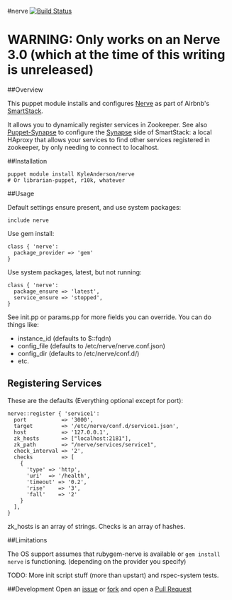 #nerve
[![Build Status](https://travis-ci.org/solarkennedy/puppet-nerve.png)](https://travis-ci.org/solarkennedy/puppet-nerve)

# WARNING: Only works on an Nerve 3.0 (which at the time of this writing is unreleased)

##Overview

This puppet module installs and configures [Nerve](https://github.com/airbnb/nerve) as part of Airbnb's [SmartStack](http://nerds.airbnb.com/smartstack-service-discovery-cloud/).

It allows you to dynamically register services in Zookeeper. See also [Puppet-Synapse](https://github.com/solarkennedy/puppet-synapse) to configure the [Synapse](https://github.com/airbnb/synapse) side of SmartStack: a local HAproxy that allows your services to find other services registered in zookeeper, by only needing to connect to localhost.

##Installation

    puppet module install KyleAnderson/nerve
    # Or librarian-puppet, r10k, whatever

##Usage

Default settings ensure present, and use system packages:

    include nerve

Use gem install:
 
    class { 'nerve': 
      package_provider => 'gem'
    }

Use system packages, latest, but not running:

    class { 'nerve':
      package_ensure => 'latest',
      service_ensure => 'stopped',
    }

See init.pp or params.pp for more fields you can override. You can do things like:
 - instance\_id (defaults to $::fqdn)
 - config\_file (defaults to /etc/nerve/nerve.conf.json)
 - config\_dir  (defaults to /etc/nerve/conf.d/)
 - etc.

## Registering Services

These are the defaults (Everything optional except for port):

    nerve::register { 'service1':
      port           => '3000',
      target         => '/etc/nerve/conf.d/service1.json',
      host           => '127.0.0.1',
      zk_hosts       => ["localhost:2181"],
      zk_path        => "/nerve/services/service1",
      check_interval => '2',
      checks         => [
        {
          'type' => 'http',
          'uri'  => '/health',
          'timeout' => '0.2',
          'rise'    => '3',
          'fall'    => '2'
        }
      ],
    }

zk\_hosts is an array of strings. Checks is an array of hashes. 

##Limitations

The OS support assumes that rubygem-nerve is available or `gem install nerve` is functioning. (depending on the provider you specify)

TODO: More init script stuff (more than upstart) and rspec-system tests.

##Development
Open an [issue](https://github.com/solarkennedy/puppet-nerve/issues) or 
[fork](https://github.com/solarkennedy/puppet-nerve/fork) and open a 
[Pull Request](https://github.com/solarkennedy/puppet-nerve/pulls)
